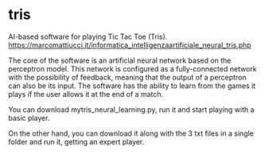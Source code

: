 # tris
AI-based software for playing Tic Tac Toe (Tris).
https://marcomattiucci.it/informatica_intelligenzaartificiale_neural_tris.php

The core of the software is an artificial neural network based on the perceptron model. This network is configured as a fully-connected network with the possibility of feedback, meaning that the output of a perceptron can also be its input. The software has the ability to learn from the games it plays if the user allows it at the end of a match.

You can download mytris_neural_learning.py, run it and start playing with a basic player.

On the other hand, you can download it along with the 3 txt files in a single folder and run it, getting an expert player.
